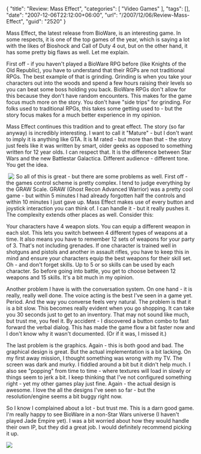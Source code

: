 {
	"title": "Review: Mass Effect",
	"categories": [
		"Video Games"
	],
	"tags": [],
	"date": "2007-12-06T22:12:00+06:00",
	"url": "/2007/12/06/Review-Mass-Effect",
	"guid": "2520"
}

Mass Effect, the latest release from BioWare, is an interesting game. In some respects, it is one of the top games of the year, which is saying a lot with the likes of Bioshock and Call of Duty 4 out, but on the other hand, it has some pretty big flaws as well. Let me explain.

First off - if you haven't played a BioWare RPG before (like Knights of the Old Republic), you have to understand that their RGPs are not traditional RPGs. The best example of that is grinding. Grinding is when you take your characters out into the woods and spend a few hours raising their levels so you can beat some boss holding you back. BioWare RPGs don't allow for this because they don't have random encounters. This makes for the game focus much more on the story. You don't have "side trips" for grinding. For folks used to traditional RPGs, this takes some getting used to - but the story focus makes for a much better experience in my opinion. 

Mass Effect continues this tradition and to great effect. The story (so far anyway) is incredibly interesting. I want to call it "Mature" - but I don't want to imply it is anything like GTA. It is M rated - but more than that - the story just feels like it was written by smart, older geeks as opposed to something written for 12 year olds. I can respect that. It is the difference between Star Wars and the new Battlestar Galactica. Different audience - different tone. You get the idea. 

<img src="http://www.raymondcamden.com/images/Mass_Effect4.jpg" align="left" hspace="5">

So all of this is great - but there are some problems as well. First off - the games control scheme is pretty complex. I tend to judge everything by the GRAW Scale. GRAW (Ghost Recon Advanced Warrior) was a pretty cool game - but within 5 minutes I had already forgotten half the controls and within 10 minutes I just gave up. Mass Effect makes use of every button and joystick interaction you can think of. I can handle it - but it really pushes it. The complexity extends other places as well. Consider this:

Your characters have 4 weapon slots. You can equip a different weapon in each slot. This lets you switch between 4 different types of weapons at a time. It also means you have to remember 12 sets of weapons for your party of 3. That's not including grenades. If one character is trained well in shotguns and pistols and another in assault rifles, you have to keep this in mind and ensure your characters equip the best weapons for their skill set. Oh - and don't forget skills. Up to 5 or so skills can be used by each character. So before going into battle, you get to choose between 12 weapons and 15 skills. It's a bit much in my opinion.

Another problem I have is with the conversation system. On one hand - it is really, really well done. The voice acting is the best I've seen in a game yet. Period. And the way you converse feels very natural. The problem is that it is a bit slow. This becomes really evident when you go shopping. It can take you 30 seconds just to get to an inventory. That may not sound like much, but trust me, you feel it. By accident - I discovered a button combo to fast forward the verbal dialog. This has made the game flow a bit faster now and I don't know why it wasn't documented. (Or if it was, I missed it.)

The last problem is the graphics. Again - this is both good and bad. The graphical design is great. But the actual implementation is a bit lacking. On my first away mission, I thought something was wrong with my TV. The screen was dark and murky. I fiddled around a bit but it didn't help much. I also see "popping" from time to time - where textures will load in slowly or things seem to jerk a bit. I keep thinking that I've not configured something right - yet my other games play just fine. Again - the actual design is awesome. I love the all the designs I've seen so far - but the resolution/engine seems a bit buggy right now. 

So I know I complained about a lot - but trust me. This is a darn good game. I'm really happy to see BioWare in a non-Star Wars universe (I haven't played Jade Empire yet). I was a bit worried about how they would handle their own IP, but they did a great job. I would definitely recommend picking it up.

<img src="http://www.coldfusionjedi.com/images/Mass_Effect6.jpg">